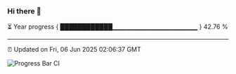 ### Hi there 👋

⏳ Year progress { ████████████▁▁▁▁▁▁▁▁▁▁▁▁▁▁▁▁▁▁ } 42.76 %

---

⏰ Updated on Fri, 06 Jun 2025 02:06:37 GMT

![Progress Bar CI](https://github.com/DhruviPatel157/GitHub-Actions-Demo/workflows/Progress%20Bar%20CI/badge.svg)

